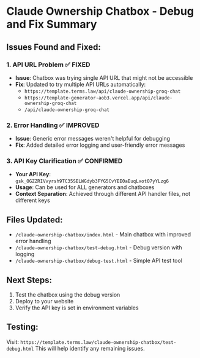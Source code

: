 # Claude Ownership Chatbox - Debug and Fix Summary

## Issues Found and Fixed:

### 1. **API URL Problem** ✅ FIXED
- **Issue**: Chatbox was trying single API URL that might not be accessible
- **Fix**: Updated to try multiple API URLs automatically:
  - `https://template.terms.law/api/claude-ownership-groq-chat`
  - `https://template-generator-aob3.vercel.app/api/claude-ownership-groq-chat`
  - `/api/claude-ownership-groq-chat`

### 2. **Error Handling** ✅ IMPROVED
- **Issue**: Generic error messages weren't helpful for debugging
- **Fix**: Added detailed error logging and user-friendly error messages

### 3. **API Key Clarification** ✅ CONFIRMED
- **Your API Key**: `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`
- **Usage**: Can be used for ALL generators and chatboxes
- **Context Separation**: Achieved through different API handler files, not different keys

## Files Updated:
- `/claude-ownership-chatbox/index.html` - Main chatbox with improved error handling
- `/claude-ownership-chatbox/test-debug.html` - Debug version with logging
- `/claude-ownership-chatbox/debug-test.html` - Simple API test tool

## Next Steps:
1. Test the chatbox using the debug version
2. Deploy to your website
3. Verify the API key is set in environment variables

## Testing:
Visit: `https://template.terms.law/claude-ownership-chatbox/test-debug.html`
This will help identify any remaining issues.
